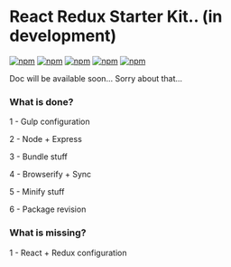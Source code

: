 # React Redux Starter Kit.. (in development)
[![npm](https://img.shields.io/npm/l/express.svg?maxAge=2592000)]()
[![npm](https://img.shields.io/npm/v/npm.svg?maxAge=2592000)]()
[![npm](https://img.shields.io/badge/gulp-3.9.1-blue.svg?maxAge=2592000)]()
[![npm](https://img.shields.io/badge/browserify-13.0.0-green.svg?maxAge=2592000)]()
[![npm](https://img.shields.io/badge/kit-development-orange.svg?maxAge=2592000)]()

Doc will be available soon... Sorry about that...

### What is done?
1 - Gulp configuration

2 - Node + Express

3 - Bundle stuff

4 - Browserify + Sync

5 - Minify stuff

6 - Package revision


### What is missing?
1 - React + Redux configuration
